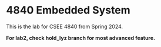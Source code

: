 # 4840 Embedded System

This is the lab for CSEE 4840 from Spring 2024.

**For lab2, check hold_lyz branch for most advanced feature.**
